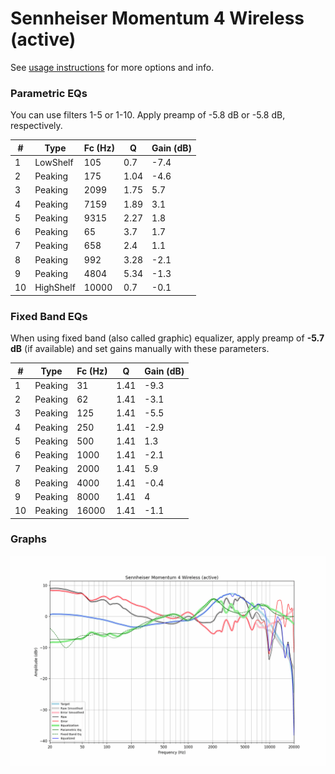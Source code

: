 # Sennheiser Momentum 4 Wireless (active)
See [usage instructions](https://github.com/jaakkopasanen/AutoEq#usage) for more options and info.

### Parametric EQs
You can use filters 1-5 or 1-10. Apply preamp of -5.8 dB or -5.8 dB, respectively.

|   # | Type      |   Fc (Hz) |    Q |   Gain (dB) |
|-----|-----------|-----------|------|-------------|
|   1 | LowShelf  |       105 | 0.7  |        -7.4 |
|   2 | Peaking   |       175 | 1.04 |        -4.6 |
|   3 | Peaking   |      2099 | 1.75 |         5.7 |
|   4 | Peaking   |      7159 | 1.89 |         3.1 |
|   5 | Peaking   |      9315 | 2.27 |         1.8 |
|   6 | Peaking   |        65 | 3.7  |         1.7 |
|   7 | Peaking   |       658 | 2.4  |         1.1 |
|   8 | Peaking   |       992 | 3.28 |        -2.1 |
|   9 | Peaking   |      4804 | 5.34 |        -1.3 |
|  10 | HighShelf |     10000 | 0.7  |        -0.1 |

### Fixed Band EQs
When using fixed band (also called graphic) equalizer, apply preamp of **-5.7 dB** (if available) and set gains manually with these parameters.

|   # | Type    |   Fc (Hz) |    Q |   Gain (dB) |
|-----|---------|-----------|------|-------------|
|   1 | Peaking |        31 | 1.41 |        -9.3 |
|   2 | Peaking |        62 | 1.41 |        -3.1 |
|   3 | Peaking |       125 | 1.41 |        -5.5 |
|   4 | Peaking |       250 | 1.41 |        -2.9 |
|   5 | Peaking |       500 | 1.41 |         1.3 |
|   6 | Peaking |      1000 | 1.41 |        -2.1 |
|   7 | Peaking |      2000 | 1.41 |         5.9 |
|   8 | Peaking |      4000 | 1.41 |        -0.4 |
|   9 | Peaking |      8000 | 1.41 |         4   |
|  10 | Peaking |     16000 | 1.41 |        -1.1 |

### Graphs
![](./Sennheiser%20Momentum%204%20Wireless%20(active).png)
